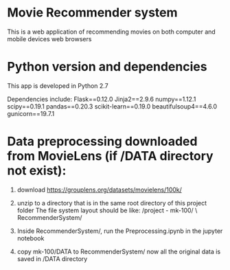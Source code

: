 # Movie Recommender system
This is a web application of recommending movies on both computer and mobile devices web browsers

# Python version and dependencies
This app is developed in Python 2.7

Dependencies include:
Flask==0.12.0
Jinja2==2.9.6
numpy==1.12.1
scipy==0.19.1
pandas==0.20.3
scikit-learn==0.19.0
beautifulsoup4==4.6.0
gunicorn==19.7.1


# Data preprocessing downloaded from MovieLens (if /DATA directory not exist):
1. download https://grouplens.org/datasets/movielens/100k/
2. unzip to a directory that is in the same root directory of this project folder
    The file system layout should be like:
    /project - mk-100/
           \ RecommenderSystem/

3. Inside RecommenderSystem/, run the Preprocessing.ipynb in the jupyter notebook
4. copy mk-100/DATA to RecommenderSystem/
    now all the original data is saved in /DATA directory

